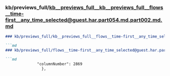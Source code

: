### kb/previews_full/kb__previews_full__kb__previews_full__flows__time-first__any_time_selected@guest.har.part054.md.part002.md.md

```md
### kb/previews_full/kb__previews_full__flows__time-first__any_time_selected@guest.har.part054.md.part002.md

```md
### kb/previews_full/flows__time-first__any_time_selected@guest.har.part054.md (part 002)

```md
              "columnNumber": 2869
                },
               
```

```

```

```
